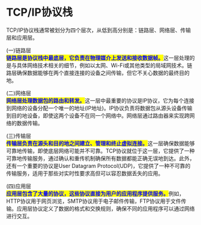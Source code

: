 # TCP/IP协议栈

TCP/IP协议栈通常被划分为四个层次，从低到高分别是：链路层、网络层、传输层和应用层。

(一)链路层\
<mark style="color:blue;">**链路层是协议栈中最底层，它负责在物理媒介上发送和接收数据帧。**</mark>这一层处理的是与具体网络技术相关的细节，例如以太网、Wi-Fi或其他类型的局域网技术。链路层确保数据能够在两个直接连接的设备之间传输，但它不关心数据的最终目的地。

(二)网络层\
<mark style="color:blue;">**网络层处理数据包的路由和转发。**</mark>这一层中最重要的协议是IP协议，它为每个连接到网络的设备分配一个唯一的地址(IP地址)。IP协议负责将数据包从源头设备传输到目的地设备，即使这两个设备不在同一个网络中。网络层通过路由器来实现跨网络的数据传输。

(三)传输层\
<mark style="color:blue;">**传输层负责在源头和目的地之间建立、管理和终止虚拟连接。**</mark>这一层确保数据能够可靠地传输，即使底层网络可能并不可靠。TCP协议就位于这一层，它提供了一种可靠地传输服务，通过确认和重传机制确保所有数据都能正确无误地到达。此外，还有一个重要的协议是User Datagram Protocol(UDP)，它提供了一种不可靠的传输服务，适用于那些对实时性要求高但可以容忍数据丢失的应用。

(四)应用层\
<mark style="color:blue;">**应用层包含了大量的协议，这些协议直接为用户的应用程序提供服务。**</mark>例如，HTTP协议用于网页浏览，SMTP协议用于电子邮件传输，FTP协议用于文件传输。应用层协议定义了数据的格式和交换规则，确保不同的应用程序可以通过网络进行交互。
